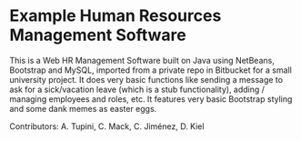 # Example Human Resources Management Software

This is a Web HR Management Software built on Java using NetBeans, Bootstrap and MySQL, imported from a private repo in Bitbucket for a small university project. It does very basic functions like sending a message to ask for a sick/vacation leave (which is a stub functionality), adding / managing employees and roles, etc. It features very basic Bootstrap styling and some dank memes as easter eggs.

Contributors:
A. Tupini, C. Mack, C. Jiménez, D. Kiel
